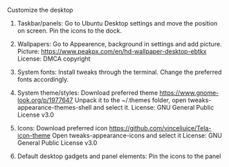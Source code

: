 Customize the desktop

1. Taskbar/panels: Go to Ubuntu Desktop settings and move the position on screen. Pin the icons to the dock.

2. Wallpapers: Go to Appearence, background in settings and add picture.
Picture: https://www.peakpx.com/en/hd-wallpaper-desktop-ebtkx
License: DMCA copyright

3. System fonts: Install tweaks through the terminal. Change the preferred fonts accordingly.

4. System theme/styles: Download preferred theme https://www.gnome-look.org/p/1977647
Unpack it to the ~/.themes folder, open tweaks-appearance-themes-shell and select it.
License: GNU General Public License v3.0

5. Icons: Download preferred icon https://github.com/vinceliuice/Tela-icon-theme
Open tweaks-appearance-icons and select it
License: GNU General Public License v3.0

6. Default desktop gadgets and panel elements: Pin the icons to the panel






